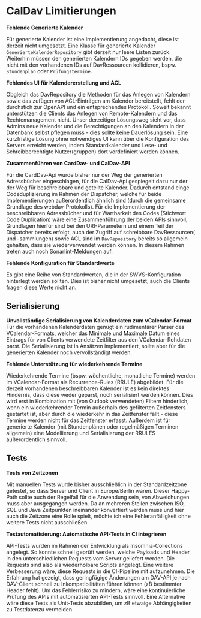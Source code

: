 # CalDav Limitierungen

**Fehlende Generierte Kalender**

Für generierte Kalender ist eine Implementierung angedacht, diese ist derzeit nicht umgesetzt. Eine Klasse für generierte Kalender `GenerierteKalenderRepository` gibt derzeit nur leere Listen zurück. Weiterhin müssen den generierten Kalendern IDs gegeben werden, die nicht mit den vorhandenen IDs auf DavRessourcen kollidieren, bspw. `Stundenplan` oder `Prüfungstermine`.

**Fehlendes UI für Kalendererstellung und ACL**

Obgleich das DavRepository die Methoden für das Anlegen von Kalendern sowie das zufügen von ACL-Einträgen am Kalender bereitstellt, fehlt der durchstich zur OpenAPI und ein entsprechendes Protokoll. Soweit bekannt unterstützen die Clients das Anlegen von Remote-Kalendern und das Rechtemanagement nicht. Unser derzeitiger Lösungsweg sieht vor, dass Admins neue Kalender und die Berechtigungen an den Kalendern in der Datenbank selbst pflegen muss - dies sollte keine Dauerlösung sein. Eine kurzfristige Lösung ohne notwendiges UI kann über die Konfiguration des Servers erreicht werden, indem Standardkalender und Lese- und Schreibberechtigte Nutzer(gruppen) dort vordefiniert werden können.

**Zusammenführen von CardDav- und CalDav-API**

Für die CardDav-Api wurde bisher nur der Weg der generierten Adressbücher eingeschlagen, für die CalDav-Api gespiegelt dazu nur der der Weg für beschreibbare und geteilte Kalender. Dadurch entstand einge Codeduplizierung im Rahmen der Dispatcher, welche für beide Implementierungen außerordentlich ähnlich sind (durch die gemeinsame Grundlage des webdav-Protokolls). Für die Implementierung der beschreibbaren Adressbücher und für Wartbarkeit des Codes (Stichwort Code Duplication) wäre eine Zusammenführung der beiden APIs sinnvoll, Grundlagen hierfür sind bei den URI-Parametern und einem Teil der Dispatcher bereits erfolgt, auch der Zugriff auf schreibbare DavRessourcen( und -sammlungen) sowie ACL sind im `DavRepository` bereits so allgemein gehalten, dass sie wiederverwendet werden können. In diesem Rahmen treten auch noch Sonarlint-Meldungen auf.

**Fehlende Konfiguration für Standardwerte**

Es gibt eine Reihe von Standardwerten, die in der SWVS-Konfiguration hinterlegt werden sollten. Dies ist bisher nicht umgesetzt, auch die Clients fragen diese Werte nicht an. 

## Serialisierung

**Unvollständige Serialisierung von Kalenderdaten zum vCalendar-Format**
Für die vorhandenen Kalenderdaten genügt ein rudimentärer Parser des VCalendar-Formats, welcher das Minimale und Maximale Datum eines Eintrags für von Clients verwendete Zeitfilter aus den VCalendar-Rohdaten parst. Die Serialisierung ist in Ansätzen implementiert, sollte aber für die generierten Kalender noch vervollständigt werden.

**Fehlende Unterstützung für wiederkehrende Termine**

Wiederkehrende Termine (bspw. wöchentliche, monatliche Termine) werden im VCalendar-Format als Recurrence-Rules (RRULE) abgebildet. Für die derzeit vorhandenen beschreibbaren Kalender ist es kein direktes Hindernis, dass diese weder geparst, noch serialisiert werden können. Dies wird erst in Kombination mit (von Outlook verwendeten) Filtern hinderlich, wenn ein wiederkehrender Termin außerhalb des gefilterten Zeitfensters gestartet ist, aber durch die wiederkehr in das Zeitfenster fällt - diese Termine werden nicht für das Zeitfenster erfasst. Außerdem ist für generierte Kalender (mit Stundenplänen oder regelmäßigen Terminen allgemein) eine Modellierung und Serialisierung der RRULES außerordentlich sinnvoll.

## Tests

**Tests von Zeitzonen**

Mit manuellen Tests wurde bisher ausschließlich in der Standardzeitzone getestet, so dass Server und Client in Europe/Berlin waren. Dieser Happy-Path sollte auch der Regelfall für die Anwendung sein, von Abweichungen muss aber ausgegangen werden. Da an mehreren Stellen zwischen ISO, SQL und Java Zeitpunkten ineinander konvertiert werden muss und hier auch die Zeitzone eine Rolle spielt, möchte ich eine Fehleranfälligkeit ohne weitere Tests nicht ausschließen.

**Testautomatisierung: Automatische API-Tests in CI integrieren**

API-Tests wurden im Rahmen der Entwicklung als Insomnia-Collections
angelegt. So konnte schnell geprüft werden, welche Payloads und Header
in den unterschiedlichen Requests vom Server geliefert werden. Die
Requests sind also als wiederholbare Scripts angelegt. Eine weitere
Verbesserung wäre, diese Requests in die CI-Pipeline mit aufzunehmen.
Die Erfahrung hat gezeigt, dass geringfügige Änderungen am DAV-API je
nach DAV-Client schnell zu Inkompatibilitäten führen können (zB
bestimmter Header fehlt). Um das Fehlerrisiko zu mindern, wäre eine
kontinuierliche Prüfung des APIs mit automatisierten API-Tests sinnvoll.
Eine Alternative wäre diese Tests als Unit-Tests abzubilden, um zB
etwaige Abhängigkeiten zu Testdatenzu vermeiden.

